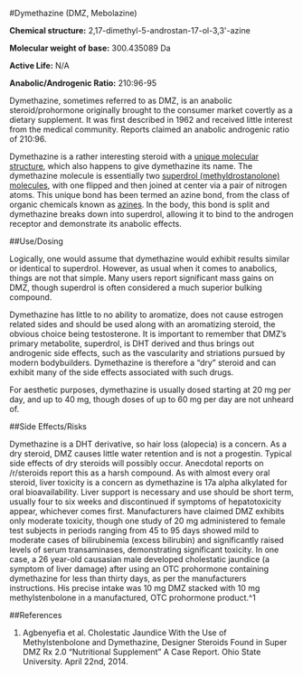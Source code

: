 #Dymethazine (DMZ, Mebolazine)

**Chemical structure:** 2,17-dimethyl-5-androstan-17-ol-3,3'-azine

**Molecular weight of base:** 300.435089 Da

**Active Life:** N/A

**Anabolic/Androgenic Ratio:** 210:96-95

Dymethazine, sometimes referred to as DMZ, is an anabolic steroid/prohormone originally brought to the consumer market covertly as a dietary supplement. It was first described in 1962 and received little interest from the medical community. Reports claimed an anabolic androgenic ratio of 210:96.

Dymethazine is a rather interesting steroid with a [unique molecular structure](http://i.imgur.com/6ccNNbH.gif), which also happens to give dymethazine its name. The dymethazine molecule is essentially two [superdrol (methyldrostanolone) molecules](http://i.imgur.com/hYYh8wH.gif), with one flipped and then joined at center via a pair of nitrogen atoms. This unique bond has been termed an azine bond, from the class of organic chemicals known as [azines]( http://en.wikipedia.org/wiki/Azine). In the body, this bond is split and dymethazine breaks down into superdrol, allowing it to bind to the androgen receptor and demonstrate its anabolic effects.


##Use/Dosing

Logically, one would assume that dymethazine would exhibit results similar or identical to superdrol. However, as usual when it comes to anabolics, things are not that simple. Many users report significant mass gains on DMZ, though superdrol is often considered a much superior bulking compound.

Dymethazine has little to no ability to aromatize, does not cause estrogen related sides and should be used along with an aromatizing steroid, the obvious choice being testosterone. It is important to remember that DMZ’s primary metabolite, superdrol, is DHT derived and thus brings out androgenic side effects, such as the vascularity and striations pursued by modern bodybuilders. Dymethazine is therefore a “dry” steroid and can exhibit many of the side effects associated with such drugs.

For aesthetic purposes, dymethazine is usually dosed starting at 20 mg per day, and up to 40 mg, though doses of up to 60 mg per day are not unheard of.

##Side Effects/Risks

Dymethazine is a DHT derivative, so hair loss (alopecia) is a concern. As a dry steroid, DMZ causes little water retention and is not a progestin. Typical side effects of dry steroids will possibly occur. Anecdotal reports on /r/steroids report this as a harsh compound. As with almost every oral steroid, liver toxicity is a concern as dymethazine is 17a alpha alkylated for oral bioavailability. Liver support is necessary and use should be short term, usually four to six weeks and discontinued if symptoms of hepatotoxicity appear, whichever comes first. Manufacturers have claimed DMZ exhibits only moderate toxicity, though one study of 20 mg administered to female test subjects in periods ranging from 45 to 95 days showed mild to moderate cases of bilirubinemia (excess bilirubin) and significantly raised levels of serum transaminases, demonstrating significant toxicity. In one case, a 26 year-old causasian male developed cholestatic jaundice (a symptom of liver damage) after using an OTC prohormone containing dymethazine for less than thirty days, as per the manufacturers instructions. His precise intake was 10 mg DMZ stacked with 10 mg methylstenbolone in a manufactured, OTC prohormone product.^1

##References

1. Agbenyefia et al. Cholestatic Jaundice With the Use of Methylstenbolone and Dymethazine, Designer Steroids Found in Super DMZ Rx 2.0 “Nutritional Supplement”
A Case Report. Ohio State University. April 22nd, 2014.